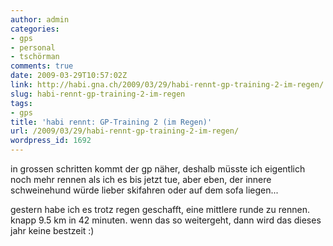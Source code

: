 ```yaml
---
author: admin
categories:
- gps
- personal
- tschörman
comments: true
date: 2009-03-29T10:57:02Z
link: http://habi.gna.ch/2009/03/29/habi-rennt-gp-training-2-im-regen/
slug: habi-rennt-gp-training-2-im-regen
tags:
- gps
title: 'habi rennt: GP-Training 2 (im Regen)'
url: /2009/03/29/habi-rennt-gp-training-2-im-regen/
wordpress_id: 1692
---
```


in grossen schritten kommt der gp näher, deshalb müsste ich eigentlich noch mehr rennen als ich es bis jetzt tue, aber eben, der innere schweinehund würde lieber skifahren oder auf dem sofa liegen...




gestern habe ich es trotz regen geschafft, eine mittlere runde zu rennen. knapp 9.5 km in 42 minuten. wenn das so weitergeht, dann wird das dieses jahr keine bestzeit :)






